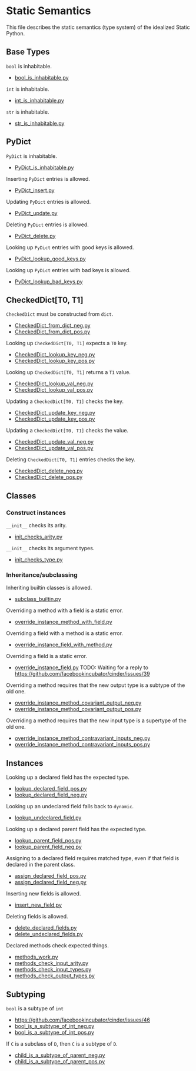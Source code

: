 # Static Semantics

This file describes the static semantics (type system) of the idealized Static Python.

## Base Types

`bool` is inhabitable.

- [bool_is_inhabitable.py](conformance_suite/bool_is_inhabitable.py)

`int` is inhabitable.

- [int_is_inhabitable.py](conformance_suite/int_is_inhabitable.py)

`str` is inhabitable.

- [str_is_inhabitable.py](conformance_suite/str_is_inhabitable.py)

## PyDict

`PyDict` is inhabitable.

- [PyDict_is_inhabitable.py](conformance_suite/PyDict_is_inhabitable.py)

Inserting `PyDict` entries is allowed.

- [PyDict_insert.py](conformance_suite/PyDict_insert.py)

Updating `PyDict` entries is allowed.

- [PyDict_update.py](conformance_suite/PyDict_update.py)

Deleting `PyDict` entries is allowed.

- [PyDict_delete.py](conformance_suite/PyDict_delete.py)

Looking up `PyDict` entries with good keys is allowed.

- [PyDict_lookup_good_keys.py](conformance_suite/PyDict_lookup_good_keys.py)

Looking up `PyDict` entries with bad keys is allowed.

- [PyDict_lookup_bad_keys.py](conformance_suite/PyDict_lookup_bad_keys.py)

## CheckedDict[T0, T1]

`CheckedDict` must be constructed from `dict`.
- [CheckedDict_from_dict_neg.py](conformance_suite/CheckedDict_from_dict_neg.py)
- [CheckedDict_from_dict_pos.py](conformance_suite/CheckedDict_from_dict_pos.py)

Looking up `CheckedDict[T0, T1]` expects a `T0` key.
- [CheckedDict_lookup_key_neg.py](conformance_suite/CheckedDict_lookup_key_neg.py)
- [CheckedDict_lookup_key_pos.py](conformance_suite/CheckedDict_lookup_key_pos.py)

Looking up `CheckedDict[T0, T1]` returns a `T1` value.
- [CheckedDict_lookup_val_neg.py](conformance_suite/CheckedDict_lookup_val_neg.py)
- [CheckedDict_lookup_val_pos.py](conformance_suite/CheckedDict_lookup_val_pos.py)

Updating a `CheckedDict[T0, T1]` checks the key.
- [CheckedDict_update_key_neg.py](conformance_suite/CheckedDict_update_key_neg.py)
- [CheckedDict_update_key_pos.py](conformance_suite/CheckedDict_update_key_pos.py)

Updating a `CheckedDict[T0, T1]` checks the value.
- [CheckedDict_update_val_neg.py](conformance_suite/CheckedDict_update_val_neg.py)
- [CheckedDict_update_val_pos.py](conformance_suite/CheckedDict_update_val_pos.py)

Deleting `CheckedDict[T0, T1]` entries checks the key.
- [CheckedDict_delete_neg.py](conformance_suite/CheckedDict_delete_neg.py)
- [CheckedDict_delete_pos.py](conformance_suite/CheckedDict_delete_pos.py)

## Classes

### Construct instances

`__init__` checks its arity.

- [init_checks_arity.py](conformance_suite/init_checks_arity.py)

`__init__` checks its argument types.

- [init_checks_type.py](conformance_suite/init_checks_type.py)

### Inheritance/subclassing

Inheriting builtin classes is allowed.

- [subclass_builtin.py](conformance_suite/subclass_builtin.py)

Overriding a method with a field is a static error.

- [override_instance_method_with_field.py](conformance_suite/override_instance_method_with_field.py)

Overriding a field with a method is a static error.

- [override_instance_field_with_method.py](conformance_suite/override_instance_field_with_method.py)

Overriding a field is a static error.

- [override_instance_field.py](conformance_suite/override_instance_field.py) TODO: Waiting for a reply to https://github.com/facebookincubator/cinder/issues/39

Overriding a method requires that the new output type is a subtype of the old one.

- [override_instance_method_covariant_output_neg.py](conformance_suite/override_instance_method_covariant_output_neg.py)
- [override_instance_method_covariant_output_pos.py](conformance_suite/override_instance_method_covariant_output_pos.py)

Overriding a method requires that the new input type is a supertype of the old one.

- [override_instance_method_contravariant_inputs_neg.py](conformance_suite/override_instance_method_contravariant_inputs_neg.py)
- [override_instance_method_contravariant_inputs_pos.py](conformance_suite/override_instance_method_contravariant_inputs_pos.py)

## Instances

Looking up a declared field has the expected type.
- [lookup_declared_field_pos.py](conformance_suite/lookup_declared_field_pos.py)
- [lookup_declared_field_neg.py](conformance_suite/lookup_declared_field_neg.py)

Looking up an undeclared field falls back to `dynamic`.
- [lookup_undeclared_field.py](conformance_suite/lookup_undeclared_field.py)

Looking up a declared parent field has the expected type.
- [lookup_parent_field_pos.py](conformance_suite/lookup_parent_field_pos.py)
- [lookup_parent_field_neg.py](conformance_suite/lookup_parent_field_neg.py)

Assigning to a declared field requires matched type, even if that field is declared in the parent class.
- [assign_declared_field_pos.py](conformance_suite/assign_declared_field_pos.py)
- [assign_declared_field_neg.py](conformance_suite/assign_declared_field_neg.py)

Inserting new fields is allowed.
- [insert_new_field.py](conformance_suite/insert_new_field.py)

Deleting fields is allowed.
- [delete_declared_fields.py](conformance_suite/delete_declared_fields.py)
- [delete_undeclared_fields.py](conformance_suite/delete_undeclared_fields.py)

Declared methods check expected things.
- [methods_work.py](conformance_suite/methods_work.py)
- [methods_check_input_arity.py](conformance_suite/methods_check_input_arity.py)
- [methods_check_input_types.py](conformance_suite/methods_check_input_types.py)
- [methods_check_output_types.py](conformance_suite/methods_check_output_types.py)

## Subtyping

`bool` is a subtype of `int`

- https://github.com/facebookincubator/cinder/issues/46
- [bool_is_a_subtype_of_int_neg.py](conformance_suite/bool_is_a_subtype_of_int_neg.py)
- [bool_is_a_subtype_of_int_pos.py](conformance_suite/bool_is_a_subtype_of_int_pos.py)

If `C` is a subclass of `D`, then `C` is a subtype of `D`.

- [child_is_a_subtype_of_parent_neg.py](conformance_suite/child_is_a_subtype_of_parent_neg.py)
- [child_is_a_subtype_of_parent_pos.py](conformance_suite/child_is_a_subtype_of_parent_pos.py)